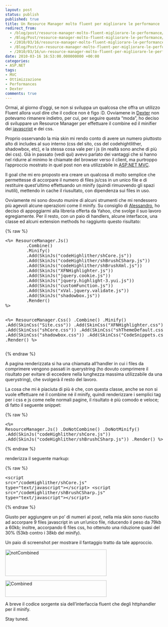 ```yaml
---
layout: post
status: publish
published: true
title: Un Resource Manager molto fluent per migliorare le performance
redirect_from: 
  - /blog/post/resource-manager-molto-fluent-migliorare-le-performance/
  - /Blog/Post/resource-manager-molto-fluent-migliorare-le-performance/
  - /2010/03/16/resource-manager-molto-fluent-migliorare-le-performance/
  - /Blog/Post/un-resource-manager-molto-fluent-per-migliorare-le-performance
  - /2010/03/16/un-resource-manager-molto-fluent-per-migliorare-le-performance
date: 2010-03-16 16:53:00.000000000 +00:00
categories:
- ASP.NET
tags:
- MVC
- Ottimizzazione
- Performances
- Dexter
comments: true
---
```

<p>Ormai, al giorno d’oggi, se non si sviluppa un qualcosa che offra un utilizzo Fluent allora vuol dire che il codice non è figo :D. Ovviamene in <a title="Dexter Blog Engine" href="http://dexterblogengine.codeplex.com/" rel="nofollow" target="_blank">Dexter</a> non potevamo rimanere indietro, per cui, per seguire questa “moda”, ho deciso di sviluppare un Resource Manager per effettuare il combine ed il minifier dei <a href="http://en.wikipedia.org/wiki/Javascript_" rel="nofollow" target="_blank">javascript</a> e dei css.</p>  <p>Proprio osservando la mia skin mi rendo conto di avere un numero piuttosto alto di includes al suo interno (css del sito, css del codehightlither, shadowbox, etc), e la stessa cosa vale per i js (in realtà sono anche di più dei css). Già in passato (vedi qui) avevo parlato dei vantaggi che si hanno nel ridurre al minimo le chiamate del browser verso il client, ma purtroppo l’approccio mostrato in quel post non era utilizzabile in <a title="ASP.NET" href="http://imperugo.tostring.it/categories/archive/ASP.NET" target="_blank"></a><a title="ASP.NET MVC" href="http://imperugo.tostring.it/Categories/Archive/MVC" target="_blank">ASP.NET MVC</a>.</a></p>  <p>Il goal che mi ero proposto era creare un qualcosa di molto semplice che permettesse di accorpare il numero di files js/css in un unico file e di restituire quest’ultimo effettuando un minify (quindi rimuovendo gli spazi inutili), mettendo in cache il riusultato, con dipendenza sui files in uso.</p>  <p>Ovviamente mi sono dovuto munire di alcuni strumenti che mi rendessero più agevoli alcune operazioni come il minify. Su consiglio di <a href="http://www.primordialcode.com" rel="nofollow friend co-worker colleague" target="_new">Alessandro</a>, ho deciso di appoggiarmi alla libreria offerta da Yahoo, che svolge il suo lavoro egregiamente. Per il resto, con un paio di handlers, alcune interfacce, una classe ed alcuni extension methods ho raggiunto questo risultato:</p>  {% raw %}<pre class="brush: xml; ruler: true;">&lt;%= ResourceManager.Js()
        .Combine()
        .Minify()
        .Add(SkinJs(&quot;codeHighlither/shCore.js&quot;))
        .Add(SkinJs(&quot;codeHighlither/shBrushCSharp.js&quot;))
        .Add(SkinJs(&quot;codeHighlither/shBrushXml.js&quot;))
        .Add(SkinJs(&quot;XFNHighlighter.js&quot;))
        .Add(SkinJs(&quot;jquery.cookie.js&quot;))
        .Add(SkinJs(&quot;jquery.highlight-3.yui.js&quot;))
        .Add(SkinJs(&quot;customFunction.js&quot;))
        .Add(SkinJs(&quot;xVal.jquery.validate.js&quot;))
        .Add(SkinJs(&quot;shadowbox.js&quot;))
        .Render()
%&gt;

&lt;%= ResourceManager.Css()
        .Combine()
        .Minify()
        .Add(SkinCss(&quot;Site.css&quot;))
        .Add(SkinCss(&quot;XFNHighlighter.css&quot;))
        .Add(SkinCss(&quot;shCore.css&quot;))
        .Add(SkinCss(&quot;shThemeDefault.css&quot;))
        .Add(SkinCss(&quot;shadowbox.css&quot;))
        .Add(SkinCss(&quot;CodeSnippets.css&quot;))
        .Render()
%&gt;</pre>{% endraw %}

<p>A pagina renderizzata si ha una chiamata all’handler in cui i files da comprimere vengono passati in querystring (ho dovuto comprimere il risultato per evitare di eccedere nella lunghezza massima utilizzabile da una querystring), che svolgerà il resto del lavoro.</p>

<p>La cosa che mi è piaciuta di più è che, con questa classe, anche se non si vuole effettuare né il combine né il minify, quindi renderizzare i semplici tag per i css e js come nelle normali pagine, il risultato è più comodo e veloce; di fatto il seguente snippet:</p>

{% raw %}<pre class="brush: xml; ruler: true;">&lt;%= ResourceManager.Js()
        .DoNotCombine()
        .DoNotMinify()
        .Add(SkinJs(&quot;codeHighlither/shCore.js&quot;))
        .Add(SkinJs(&quot;codeHighlither/shBrushCSharp.js&quot;))
        .Render()
%&gt;</pre>{% endraw %}

<p>renderizza il seguente markup:</p>

{% raw %}<pre class="brush: xml; ruler: true;">&lt;script src=&quot;/codeHighlither/shCore.js&quot; type=&quot;text/javascript&quot;&gt;&lt;/script&gt;
&lt;script src=&quot;/codeHighlither/shBrushCSharp.js&quot; type=&quot;text/javascript&quot;&gt;&lt;/script&gt;</pre>{% endraw %}

<p>Giusto per aggiungere un po’ di numeri al post, nella mia skin sono riuscito ad accorpare 9 files javascript in un un’unico file, riducendo il peso da 79kb a 60kb; inoltre, accorpando 6 files css, ho ottenuto una riduzione quasi del 30% (53kb contro i 38kb del minify).</p>

<p>Un paio di screenshot per mostrare il fantaggio tratto da tale approccio.</p>

<p><a href="http://tostring.it/Content/Uploaded/image//imperugo/notCombined_2.png" rel="shadowbox[mvcConboJSMinify]"><img style="border-right-width: 0px; display: inline; border-top-width: 0px; border-bottom-width: 0px; border-left-width: 0px" title="notCombined" border="0" alt="notCombined" src="http://tostring.it/Content/Uploaded/image//imperugo/notCombined_thumb.png" width="324" height="85" /></a> </p>

<p><a href="http://tostring.it/Content/Uploaded/image//imperugo/Combined_2.png" rel="shadowbox[mvcConboJSMinify]"><img style="border-right-width: 0px; display: inline; border-top-width: 0px; border-bottom-width: 0px; border-left-width: 0px" title="Combined" border="0" alt="Combined" src="http://tostring.it/Content/Uploaded/image//imperugo/Combined_thumb.png" width="324" height="53" /></a> </p>

<p>A breve il codice sorgente sia dell’interfaccia fluent che degli httphandler per il minify.</p>

<p>Stay tuned.</p>
